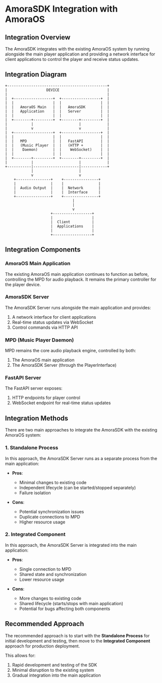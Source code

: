 # AmoraSDK Integration with AmoraOS

## Integration Overview

The AmoraSDK integrates with the existing AmoraOS system by running alongside the main player application and providing a network interface for client applications to control the player and receive status updates.

## Integration Diagram

```
+----------------------------------------------+
|                  DEVICE                      |
|                                              |
|  +------------------+  +------------------+  |
|  |                  |  |                  |  |
|  |   AmoraOS Main   |  |   AmoraSDK       |  |
|  |   Application    |  |   Server         |  |
|  |                  |  |                  |  |
|  +--------+---------+  +--------+---------+  |
|           |                     |            |
|           v                     v            |
|  +------------------+  +------------------+  |
|  |                  |  |                  |  |
|  |   MPD            |  |   FastAPI        |  |
|  |   (Music Player  |  |   (HTTP +        |  |
|  |    Daemon)       |  |    WebSocket)    |  |
|  |                  |  |                  |  |
|  +--------+---------+  +--------+---------+  |
|           |                     |            |
+-----------|---------------------|------------+
            |                     |
            v                     v
    +----------------+    +----------------+
    |                |    |                |
    |  Audio Output  |    |  Network       |
    |                |    |  Interface     |
    +----------------+    +----------------+
                               |
                               |
                               v
                     +------------------+
                     |                  |
                     |  Client          |
                     |  Applications    |
                     |                  |
                     +------------------+
```

## Integration Components

### AmoraOS Main Application

The existing AmoraOS main application continues to function as before, controlling the MPD for audio playback. It remains the primary controller for the player device.

### AmoraSDK Server

The AmoraSDK Server runs alongside the main application and provides:

1. A network interface for client applications
2. Real-time status updates via WebSocket
3. Control commands via HTTP API

### MPD (Music Player Daemon)

MPD remains the core audio playback engine, controlled by both:

1. The AmoraOS main application
2. The AmoraSDK Server (through the PlayerInterface)

### FastAPI Server

The FastAPI server exposes:

1. HTTP endpoints for player control
2. WebSocket endpoint for real-time status updates

## Integration Methods

There are two main approaches to integrate the AmoraSDK with the existing AmoraOS system:

### 1. Standalone Process

In this approach, the AmoraSDK Server runs as a separate process from the main application:

- **Pros**:
  - Minimal changes to existing code
  - Independent lifecycle (can be started/stopped separately)
  - Failure isolation

- **Cons**:
  - Potential synchronization issues
  - Duplicate connections to MPD
  - Higher resource usage

### 2. Integrated Component

In this approach, the AmoraSDK Server is integrated into the main application:

- **Pros**:
  - Single connection to MPD
  - Shared state and synchronization
  - Lower resource usage

- **Cons**:
  - More changes to existing code
  - Shared lifecycle (starts/stops with main application)
  - Potential for bugs affecting both components

## Recommended Approach

The recommended approach is to start with the **Standalone Process** for initial development and testing, then move to the **Integrated Component** approach for production deployment.

This allows for:

1. Rapid development and testing of the SDK
2. Minimal disruption to the existing system
3. Gradual integration into the main application
